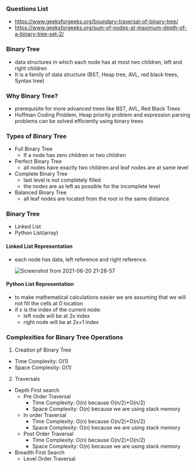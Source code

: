### Questions List

- https://www.geeksforgeeks.org/boundary-traversal-of-binary-tree/
- https://www.geeksforgeeks.org/sum-of-nodes-at-maximum-depth-of-a-binary-tree-set-2/

### Binary Tree
- data structures in which each node has at most two children, left and right children
- It is a family of data structure (BST, Heap tree, AVL, red black trees, Syntax tree)

### Why Binary Tree?
- prerequisite for more advanced trees like BST, AVL, Red Black Trees
- Huffman Coding Problem, Heap priority problem and expression parsing problems can be solved efficiently using binary trees

### Types of Binary Tree

- Full Binary Tree
    - If a node has zero children or two children
- Perfect Binary Tree
    - all nodes have exactly two children and leaf nodes are at same level
- Complete Binary Tree
    - last level is not completely filled
    - the nodes are as left as possible for the incomplete level
- Balanced Binary Tree
    - all leaf nodes are located from the root in the same distance
  
### Binary Tree
- Linked List
- Python List(array)

#### Linked List Representation
- each node has data, left reference and right reference.

  
    
  ![Screenshot from 2021-06-20 21-28-57](https://user-images.githubusercontent.com/41982971/122680934-738e9a80-d20f-11eb-864a-0ebb77731a31.png)

#### Python List Representation
- to make mathematical calculations easier we are assuming that we will not fill the cells at 0 location
- if x is the index of the current node:
   - left node will be at 2x index
   - right node will be at 2x+1 index
  
### Complexities for Binary Tree Operations

1. Creation pf Binary Tree
- Time Complexity: O(1)
- Space Complexity: O(1)

2. Traversals 
- Depth First search
  - Pre Order Traversal
    - Time Complexity: O(n) because O(n/2)+O(n/2)
    - Space Complexity: O(n) because we are using stack memory
  - In order Traversal
    - Time Complexity: O(n) because O(n/2)+O(n/2)
    - Space Complexity: O(n) because we are using stack memory
  - Post Order Traversal
    - Time Complexity: O(n) because O(n/2)+O(n/2)
    - Space Complexity: O(n) because we are using stack memory
- Breadth First Search
  - Level Order Traversal
    